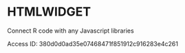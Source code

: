 # HTMLWIDGET
Connect R code with any Javascript libraries

Access ID:  380d0d0ad35e07468471f851912c916283e4c261

